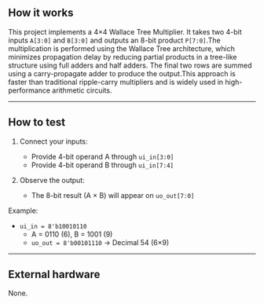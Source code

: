 ## How it works

This project implements a 4×4 Wallace Tree Multiplier. It takes two 4-bit inputs `A[3:0]` and `B[3:0]`  and outputs an 8-bit product `P[7:0]`.The multiplication is performed using the Wallace Tree architecture, which minimizes propagation delay by reducing partial products in a tree-like structure using full adders and half adders. The final two rows are summed using a carry-propagate adder to produce the output.This approach is faster than traditional ripple-carry multipliers and is widely used in high-performance arithmetic circuits.

---

## How to test

1. Connect your inputs:
   - Provide 4-bit operand A through `ui_in[3:0]`
   - Provide 4-bit operand B through `ui_in[7:4]`

2. Observe the output:
   - The 8-bit result (A × B) will appear on `uo_out[7:0]`

Example:
- `ui_in = 8'b10010110`  
  - A = 0110 (6), B = 1001 (9)  
  - `uo_out = 8'b00101110` → Decimal 54 (6×9)



---

## External hardware

None.

